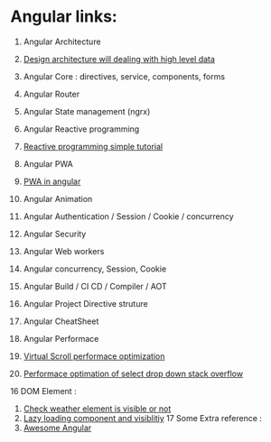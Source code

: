 # Angular links: 
1. Angular Architecture 
  1. [Design architecture will dealing with high level data](https://angular-academy.com/angular-architecture-best-practices/)

2. Angular Core  : directives, service, components, forms 

3. Angular Router 

4. Angular State management  (ngrx)

5. Angular Reactive programming 
  1. [Reactive programming simple tutorial](https://coursetro.com/courses/25/A-Comprehensive-RxJS-Tutorial---Learn-ReactiveX-for-JavaScript-)

6. Angular PWA 
  1. [PWA in angular](https://medium.com/poka-techblog/turn-your-angular-app-into-a-pwa-in-4-easy-steps-543510a9b626)

7. Angular Animation 

8. Angular Authentication / Session / Cookie / concurrency

9. Angular Security 

10. Angular Web workers 

11. Angular concurrency, Session, Cookie

12. Angular Build / CI CD / Compiler / AOT

13. Angular Project Directive struture

14. Angular CheatSheet

15. Angular Performace
1. [Virtual Scroll performace optimization](https://medium.com/frontend-journeys/how-virtual-infinite-scrolling-works-239f7ee5aa58)
2. [Performace optimation of select drop down stack overflow](https://stackoverflow.com/questions/53499477/angular-4-binding-dropdown-with-huge-data-set10000-records)

16 DOM Element : 
   1. [Check weather element is visible or not](https://usefulangle.com/post/118/javascript-intersection-observer)
   2. [Lazy loading component and visiblitiy](https://medium.com/angular-in-depth/improve-performance-with-lazy-components-f3c5ff4597d2)
17 Some Extra reference : 
1. [Awesome Angular](https://github.com/brillout/awesome-angular-components)
